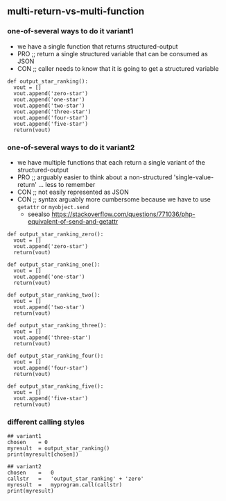 <!---
### <beg-file_info>
### document_metadata:
###   - caption: "caption"
###     dmid: "uu306affluent_tint"
###     date: created="2020-01-18 15:34:10"
###     last: lastmod="2020-01-18 15:34:10"
###     tags: __tags__
###     author:     created="__author__"
###     filetype:   "__filetype__"
###     lastupdate: "__lastupdate__"
###     desc: |
###         ## Overview
###         * pseudocode_demo_001aa
###     seealso: |
###         ## See also
###         * __seealso__
###     seeinstead: |
###         * __seeinstead__
### <end-file_info>
--->

## multi-return-vs-multi-function

### one-of-several ways to do it variant1
<!--- dmid://uu665waterelq1579390643 --->

* we have a single function that returns structured-output
* PRO ;; return a single structured variable that can be consumed as JSON
* CON ;; caller needs to know that it is going to get a structured variable

```
def output_star_ranking():
  vout = []
  vout.append('zero-star')
  vout.append('one-star')
  vout.append('two-star')
  vout.append('three-star')
  vout.append('four-star')
  vout.append('five-star')
  return(vout)
```

### one-of-several ways to do it variant2
<!--- dmid://uu665waterelq1579390645 --->

* we have multiple functions that each return a single variant of the structured-output
* PRO ;; arguably easier to think about a non-structured 'single-value-return' ... less to remember
* CON ;; not easily represented as JSON
* CON ;; syntax arguably more cumbersome because we have to use `getattr` or `myobject.send`
    * seealso https://stackoverflow.com/questions/771036/php-equivalent-of-send-and-getattr

```
def output_star_ranking_zero():
  vout = []
  vout.append('zero-star')
  return(vout)

def output_star_ranking_one():
  vout = []
  vout.append('one-star')
  return(vout)

def output_star_ranking_two():
  vout = []
  vout.append('two-star')
  return(vout)

def output_star_ranking_three():
  vout = []
  vout.append('three-star')
  return(vout)

def output_star_ranking_four():
  vout = []
  vout.append('four-star')
  return(vout)

def output_star_ranking_five():
  vout = []
  vout.append('five-star')
  return(vout)

```

### different calling styles

```
## variant1
chosen    = 0
myresult  = output_star_ranking()
print(myresult[chosen])

## variant2
chosen    =   0
callstr   =   'output_star_ranking' + 'zero'
myresult  =   myprogram.call(callstr)
print(myresult)

```

